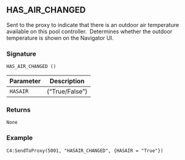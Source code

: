 ## HAS\_AIR\_CHANGED

Sent to the proxy to indicate that there is an outdoor air temperature available on this pool controller.  Determines whether the outdoor temperature is shown on the Navigator UI.


### Signature

`HAS_AIR_CHANGED ()`


| Parameter | Description |
| --- | --- |
| `HASAIR` | (“True/False”) |


### Returns

`None`


### Example

`C4:SendToProxy(5001, "HASAIR_CHANGED", {HASAIR = "True"})`
